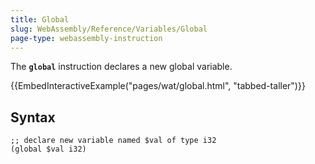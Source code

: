 ```yaml
---
title: Global
slug: WebAssembly/Reference/Variables/Global
page-type: webassembly-instruction
---
```




The **`global`** instruction declares a new global variable.

{{EmbedInteractiveExample("pages/wat/global.html", "tabbed-taller")}}

## Syntax

```wasm
;; declare new variable named $val of type i32
(global $val i32)
```
